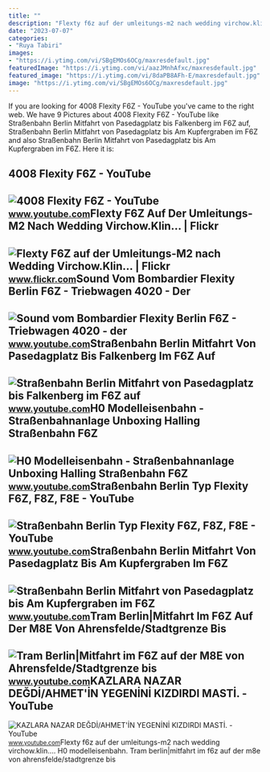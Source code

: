 ```yaml
---
title: ""
description: "Flexty f6z auf der umleitungs-m2 nach wedding virchow.klin…"
date: "2023-07-07"
categories:
- "Ruya Tabiri"
images:
- "https://i.ytimg.com/vi/SBgEMOs6OCg/maxresdefault.jpg"
featuredImage: "https://i.ytimg.com/vi/aazJMnhAfxc/maxresdefault.jpg"
featured_image: "https://i.ytimg.com/vi/8daPB8AFh-E/maxresdefault.jpg"
image: "https://i.ytimg.com/vi/SBgEMOs6OCg/maxresdefault.jpg"
---
```


If you are looking for 4008 Flexity F6Z - YouTube you've came to the right web. We have 9 Pictures about 4008 Flexity F6Z - YouTube like Straßenbahn Berlin Mitfahrt von Pasedagplatz bis Falkenberg im F6Z auf, Straßenbahn Berlin Mitfahrt von Pasedagplatz bis Am Kupfergraben im F6Z and also Straßenbahn Berlin Mitfahrt von Pasedagplatz bis Am Kupfergraben im F6Z. Here it is:

4008 Flexity F6Z - YouTube
--------------------------

 ![4008 Flexity F6Z - YouTube](https://i.ytimg.com/vi/HOBNUHNgcGo/maxresdefault.jpg?sqp=-oaymwEmCIAKENAF8quKqQMa8AEB-AH-CYAC0AWKAgwIABABGGUgWyhWMA8=&rs=AOn4CLBDcCsEOxwRnbm5FxoalowXfzbedw) <small>www.youtube.com</small>Flexty F6Z Auf Der Umleitungs-M2 Nach Wedding Virchow.Klin… | Flickr
--------------------------------------------------------------------

 ![Flexty F6Z auf der Umleitungs-M2 nach Wedding Virchow.Klin… | Flickr](https://live.staticflickr.com/7793/17380370478_8aaaa974d6_b.jpg) <small>www.flickr.com</small>Sound Vom Bombardier Flexity Berlin F6Z - Triebwagen 4020 - Der
---------------------------------------------------------------

 ![Sound vom Bombardier Flexity Berlin F6Z - Triebwagen 4020 - der](https://i.ytimg.com/vi/aazJMnhAfxc/maxresdefault.jpg) <small>www.youtube.com</small>Straßenbahn Berlin Mitfahrt Von Pasedagplatz Bis Falkenberg Im F6Z Auf
----------------------------------------------------------------------

 ![Straßenbahn Berlin Mitfahrt von Pasedagplatz bis Falkenberg im F6Z auf](https://i.ytimg.com/vi/m7arAG8VfAE/maxresdefault.jpg) <small>www.youtube.com</small>H0 Modelleisenbahn - Straßenbahnanlage Unboxing Halling Straßenbahn F6Z
-----------------------------------------------------------------------

 ![H0 Modelleisenbahn - Straßenbahnanlage Unboxing Halling Straßenbahn F6Z](https://i.ytimg.com/vi/OQpDThnw8wU/maxresdefault.jpg) <small>www.youtube.com</small>Straßenbahn Berlin Typ Flexity F6Z, F8Z, F8E - YouTube
------------------------------------------------------

 ![Straßenbahn Berlin Typ Flexity F6Z, F8Z, F8E - YouTube](https://i.ytimg.com/vi/D26XMp0y1GQ/maxresdefault.jpg?sqp=-oaymwEmCIAKENAF8quKqQMa8AEB-AH-DoACuAiKAgwIABABGFUgZSg5MA8=&rs=AOn4CLCuBLBhJ6upnilbILdeMyVk7W36UA) <small>www.youtube.com</small>Straßenbahn Berlin Mitfahrt Von Pasedagplatz Bis Am Kupfergraben Im F6Z
-----------------------------------------------------------------------

 ![Straßenbahn Berlin Mitfahrt von Pasedagplatz bis Am Kupfergraben im F6Z](https://i.ytimg.com/vi/SBgEMOs6OCg/maxresdefault.jpg) <small>www.youtube.com</small>Tram Berlin|Mitfahrt Im F6Z Auf Der M8E Von Ahrensfelde/Stadtgrenze Bis
-----------------------------------------------------------------------

 ![Tram Berlin|Mitfahrt im F6Z auf der M8E von Ahrensfelde/Stadtgrenze bis](https://i.ytimg.com/vi/8daPB8AFh-E/maxresdefault.jpg) <small>www.youtube.com</small>KAZLARA NAZAR DEĞDİ/AHMET'İN YEGENİNİ KIZDIRDI MASTİ. - YouTube
---------------------------------------------------------------

 ![KAZLARA NAZAR DEĞDİ/AHMET'İN YEGENİNİ KIZDIRDI MASTİ. - YouTube](https://i.ytimg.com/vi/TocjM-IEOUw/maxresdefault.jpg) <small>www.youtube.com</small>Flexty f6z auf der umleitungs-m2 nach wedding virchow.klin…. H0 modelleisenbahn. Tram berlin|mitfahrt im f6z auf der m8e von ahrensfelde/stadtgrenze bis
